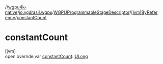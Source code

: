//[wgpu4k-native](../../../../index.md)/[io.ygdrasil.wgpu](../../index.md)/[WGPUProgrammableStageDescriptor](../index.md)/[[jvm]ByReference](index.md)/[constantCount](constant-count.md)

# constantCount

[jvm]\
open override var [constantCount](constant-count.md): [ULong](https://kotlinlang.org/api/core/kotlin-stdlib/kotlin/-u-long/index.html)
